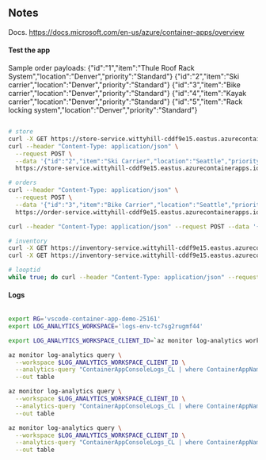 ## Notes

Docs. https://docs.microsoft.com/en-us/azure/container-apps/overview

#### Test the app

Sample order payloads:
{"id":"1","item":"Thule Roof Rack System","location":"Denver","priority":"Standard"}
{"id":"2","item":"Ski carrier","location":"Denver","priority":"Standard"}
{"id":"3","item":"Bike carrier","location":"Denver","priority":"Standard"}
{"id":"4","item":"Kayak carrier","location":"Denver","priority":"Standard"}
{"id":"5","item":"Rack locking system","location":"Denver","priority":"Standard"}

```bash

# store
curl -X GET https://store-service.wittyhill-cddf9e15.eastus.azurecontainerapps.io/order?id=1
curl --header "Content-Type: application/json" \
  --request POST \
  --data '{"id":"2","item":"Ski Carrier","location":"Seattle","priority":"Standard"}' \
  https://store-service.wittyhill-cddf9e15.eastus.azurecontainerapps.io/order?id=undefined

# orders
curl --header "Content-Type: application/json" \
  --request POST \
  --data '{"id":"3","item":"Bike Carrier","location":"Seattle","priority":"Standard"}' \
  https://order-service.wittyhill-cddf9e15.eastus.azurecontainerapps.io/order?id=undefined

curl --header "Content-Type: application/json" --request POST --data '{"id":"4","item":"Rack Locking System","location":"Denver","priority":"Standard"}' https://order-service.wittyhill-cddf9e15.eastus.azurecontainerapps.io/order?id=undefined

# inventory
curl -X GET https://inventory-service.wittyhill-cddf9e15.eastus.azurecontainerapps.io/
curl -X GET https://inventory-service.wittyhill-cddf9e15.eastus.azurecontainerapps.io/inventory

# looptid
while true; do curl --header "Content-Type: application/json" --request POST --data '{"id":"4","item":"Rack Locking System","location":"Denver","priority":"Standard"}' https://order-service.wittyhill-cddf9e15.eastus.azurecontainerapps.io/order?id=undefined && echo '' ; sleep 3; done

```

#### Logs

```bash

export RG='vscode-container-app-demo-25161'
export LOG_ANALYTICS_WORKSPACE='logs-env-tc7sg2rugmf44'

export LOG_ANALYTICS_WORKSPACE_CLIENT_ID=`az monitor log-analytics workspace show --query customerId -g $RG -n $LOG_ANALYTICS_WORKSPACE --out tsv`

az monitor log-analytics query \
  --workspace $LOG_ANALYTICS_WORKSPACE_CLIENT_ID \
  --analytics-query "ContainerAppConsoleLogs_CL | where ContainerAppName_s == 'store-service' | project ContainerAppName_s, Log_s, TimeGenerated " \
  --out table

az monitor log-analytics query \
  --workspace $LOG_ANALYTICS_WORKSPACE_CLIENT_ID \
  --analytics-query "ContainerAppConsoleLogs_CL | where ContainerAppName_s == 'order-service' | project ContainerAppName_s, Log_s, TimeGenerated " \
  --out table

az monitor log-analytics query \
  --workspace $LOG_ANALYTICS_WORKSPACE_CLIENT_ID \
  --analytics-query "ContainerAppConsoleLogs_CL | where ContainerAppName_s == 'inventory-service' | project ContainerAppName_s, Log_s, TimeGenerated " \
  --out table
```